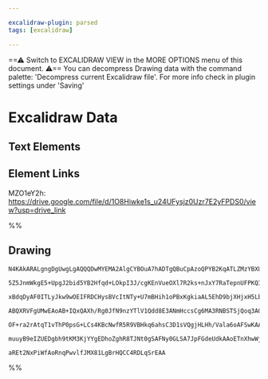 ```yaml
---

excalidraw-plugin: parsed
tags: [excalidraw]

---
```

==⚠  Switch to EXCALIDRAW VIEW in the MORE OPTIONS menu of this document. ⚠== You can decompress Drawing data with the command palette: 'Decompress current Excalidraw file'. For more info check in plugin settings under 'Saving'



# Excalidraw Data

## Text Elements
## Element Links
MZO1eY2h: https://drive.google.com/file/d/1O8Hiwke1s_u24UFysjz0Uzr7E2yFPDS0/view?usp=drive_link

%%
## Drawing
```compressed-json
N4KAkARALgngDgUwgLgAQQQDwMYEMA2AlgCYBOuA7hADTgQBuCpAzoQPYB2KqATLZMzYBXUtiRoIACyhQ4zZAHoFAc0JRJQgEYA6bGwC2CgF7N6hbEcK4OCtptbErHALRY8RMpWdx8Q1TdIEfARcZgRmBShcZQUebQAObQBmGjoghH0EDihmbgBtcDBQMBKIEm4IAFkALQB5AEYEAE0eSVSSyFhECozNBGJiXE1g9tLMbmcAVgAWJO1JpIAGADZ6

5Z5JnmWkgE5+UpgJ2bid5YB2Hfqd+LOkpI3J/cgKEnVueOXl7R2ks+nJxY7RaTepnUFPKQIQjKaTceo8eqJM43W6LHhnLYfeIQ6zKEZoRYQ5hQUhsADWCAAwmx8GxSBUAMSNZlICGaXDYMnKUlCDjEam0+kSEnWZhwXCBbKjSAAM0I+HwAGVYPj0IIPNKIMTSRSAOqvNpoPiFAQk8kIZUwVVamnlCE8mEccK5ND1CFscXYNSHV2LQkmiDc4RwACS

xBdqDyAF0ITLyJkw9wOEIFRDCHysBVcItNTy+U7mBHih1oPBxKgkiaAL5EhD9bjXHjxH5LbEBxgsdhcNBJSbLCEd1icABynDEcMm12maPuZzTzAAIukoPW0DKCGE2cI+QBRYKZbIR6MQoRwQYr4hwv6LaY7M73q4/CFEDhkirSWTyJRkQiMbTKNg2DxBBdAMBQ5WCBRiAUepaniAAJQgKApepmAAfSEHhpgAVQAMRgZgACsjEWbCjFIM4dx4GBcI

ABQXRVFgUMwEAoAB+IQxQAXh/Rg0JfN9nzYTlV1Qdd8E3ANmHccsCg6MA3RNBSTSjQoq3AGM6FwOA4GVXAV24YtoEkDJywgIgYSgUYGEIViACEOS5PN+RpOlGRlDzPOs7ARElKAQxXfRlR1KlXKFdAmQQFlvN8rJ/MChzOSDXkXMFCoRQ4MUJTimLSD8gKMlw+UlRVMz1TtQoIB8vK4oKoKzT1A1uGNUpqvywLgvNS1rXKy99iq2LsjqgAlYRHWd

OF+ra2rAtqT1vThP0psG+LCs4KBcNwfR5R9VBHkq6ahsC3D1sVQgjHLHh/Vala6oAFSwKAAEELO7dBghlKzlpqo6Mj00hnrytgKBM3BLzQZNUwO27Ap3PknqBkGQnB9AJVJKhvvajIEfRu6ywqZzrOk0kFQADW4ZZ4nqbRAT7f4qcBW5FNKYmaXwJpuDORZqfqAEb1OHZb0WX5+qMQD9EM9sCCEctFm0M5Pl+aY1MxmaMlGlKCwjCBCf67kSDOi7

muuyB9eIZUEDgbh9tKM3KjYYgEDhoZghR8TJNt0gSAFNy0GLSA7JpFGdeUdkAAoETnXhwWjqO5cmABKTVhoQZQUwlAnQ9wCOlmoXhc/zwlUHjpOVehn6oE6ik5qgLsI0h/B+rjLaEBTjMvY4ZRJZLLIXdEkkZYhbAiCttAB4QCEOBb7hx/dIQoBfctx7L0o7EIhBsByRUp7ge3Hed4ZRPdifKo5WvGDuwD8G70oujK9JN67TUfOJAw8e6CGU0bgN

aREt2NxPiWfAoRnqPwvlfJMX81LgBrHQCC4RDLqSrEAA
```
%%